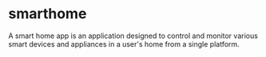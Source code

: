 # smarthome
A smart home app is an application designed to control and monitor various smart devices and appliances in a user's home from a single platform.
